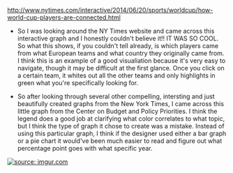 http://www.nytimes.com/interactive/2014/06/20/sports/worldcup/how-world-cup-players-are-connected.html


- So I was looking around the NY Times website and came across this interactive graph and I honestly couldn't believe it!! IT WAS SO COOL. So what this shows, if you couldn't tell already, is which players came from what European teams and what country they originally came from. I think this is an example of a good visualiation because it's very easy to navigate, though it may be difficult at the first glance. Once you click on a certain team, it whites out all the other teams and only highlights in green what you're specifically looking for.






- So after looking through several other compelling, intersting and just beautifully created graphs from the New York Times, I came across this little graph from the Center on Budget and Policy Priorities. I think the legend does a good job at clarifying what color correlates to what topic, but I think the type of graph it chose to create was a mistake. Instead of using this particular graph, I think if the designer used either a bar graph or a pie chart it would've been much easier to read and figure out what percentage point goes with what specific year.


<a href="http://imgur.com/HOhtRRu"><img src="http://i.imgur.com/HOhtRRu.png" title="source: imgur.com" /></a>
